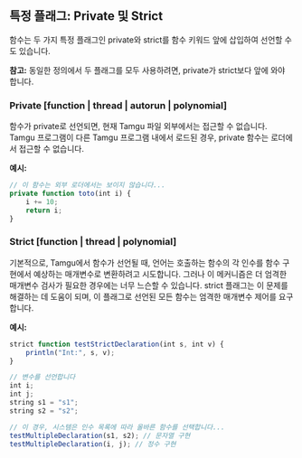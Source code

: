 ## 특정 플래그: Private 및 Strict

함수는 두 가지 특정 플래그인 private와 strict를 함수 키워드 앞에 삽입하여 선언할 수도 있습니다.

**참고:**
동일한 정의에서 두 플래그를 모두 사용하려면, private가 strict보다 앞에 와야 합니다.

### Private [function | thread | autorun | polynomial]

함수가 private로 선언되면, 현재 Tamgu 파일 외부에서는 접근할 수 없습니다. Tamgu 프로그램이 다른 Tamgu 프로그램 내에서 로드된 경우, private 함수는 로더에서 접근할 수 없습니다.

**예시:**
```javascript
// 이 함수는 외부 로더에서는 보이지 않습니다...
private function toto(int i) {
    i += 10;
    return i;
}
```

### Strict [function | thread | polynomial]

기본적으로, Tamgu에서 함수가 선언될 때, 언어는 호출하는 함수의 각 인수를 함수 구현에서 예상하는 매개변수로 변환하려고 시도합니다. 그러나 이 메커니즘은 더 엄격한 매개변수 검사가 필요한 경우에는 너무 느슨할 수 있습니다. strict 플래그는 이 문제를 해결하는 데 도움이 되며, 이 플래그로 선언된 모든 함수는 엄격한 매개변수 제어를 요구합니다.

**예시:**
```javascript
strict function testStrictDeclaration(int s, int v) {
    println("Int:", s, v);
}

// 변수를 선언합니다
int i;
int j;
string s1 = "s1";
string s2 = "s2";

// 이 경우, 시스템은 인수 목록에 따라 올바른 함수를 선택합니다...
testMultipleDeclaration(s1, s2); // 문자열 구현
testMultipleDeclaration(i, j); // 정수 구현
```